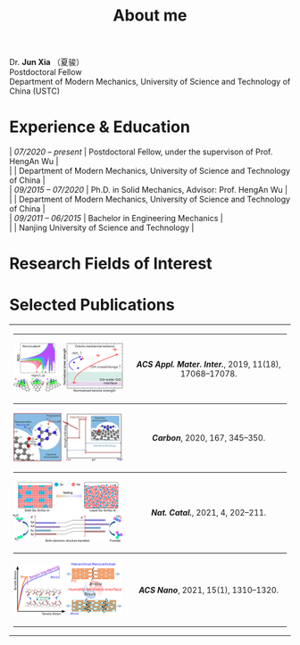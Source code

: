 ﻿---
permalink: /
title: "About me"
excerpt: "About me"
author_profile: true
redirect_from: 
  - /about/
  - /about.html
---

<style type='text/css'>
    table td:nth-child(1) { white-space: nowrap }
    table, table tr th { border:0px solid white; padding:0 }
    table tr td { border:0px solid white; padding-bottom:0.05em }
</style>

<style>
    #en a.style1:link,#en a.style1:visited{font-family:Comic;color:#000000;text-decoration:none}
    a.style1:link,a:visited{text-decoration:none;}
    a.style1:hover{text-decoration:underline;}
</style>

Dr. **Jun Xia** （夏骏）  
Postdoctoral Fellow  
Department of Modern Mechanics, University of Science and Technology of China (USTC)  

# Experience & Education

| <i>07/2020 – present</i> | Postdoctoral Fellow, under the supervison of <a class=style1 href="http://staff.ustc.edu.cn/~wuha" target="_blank">Prof. HengAn Wu</a> |  
|                           | Department of Modern Mechanics, University of Science and Technology of China                                                          |  
| <i>09/2015 – 07/2020</i> | Ph.D. in Solid Mechanics, Advisor: <a class=style1 href="http://staff.ustc.edu.cn/~wuha" target="_blank">Prof. HengAn Wu</a>           |  
|                           | Department of Modern Mechanics, University of Science and Technology of China                                                          |  
| <i>09/2011 – 06/2015</i> | Bachelor in Engineering Mechanics                                                                                                      |  
|                           | Nanjing University of Science and Technology                                                                                           |   

# Research Fields of Interest

# Selected Publications

<table>
  <tr>
    <td colspan="2"><hr style="border-color:lightgrey;" /></td>
  </tr>
  <tr>
    <td align="center"><img src='./images/publication_images/2019-04-18-ACS-AMI.gif' width="270"></td>
    <td align="center"><a class=style1 href="./publication/2019-04-18-ACS-AMI.html" target="_blank"><i><b>ACS Appl. Mater. Inter.</b></i>, 2019, 11(18), 17068–17078.</a></td>
  </tr>
  <tr>
    <td colspan="2"><hr style="border-color:lightgrey;" /></td>
  </tr>
  <tr>
    <td align="center"><img src='./images/publication_images/2020-10-15-Carbon.gif' width="270"></td>
    <td align="center"><a class=style1 href="./publication/2020-10-15-Carbon.html" target="_blank"><i><b>Carbon</b></i>, 2020, 167, 345–350.</a></td>
  </tr>
  <tr>
    <td colspan="2"><hr style="border-color:lightgrey;" /></td>
  </tr>
  <tr>
    <td align="center"><img src='./images/publication_images/2021-03-11-Nat-Catal.gif' width="270"></td>
    <td align="center"><a class=style1 href="./publication/2021-03-11-Nat-Catal.html" target="_blank"><i><b>Nat. Catal.</b></i>, 2021, 4, 202–211.</a></td>
  </tr>
  <tr>
    <td colspan="2"><hr style="border-color:lightgrey;" /></td>
  </tr>
  <tr>
    <td align="center"><img src='./images/publication_images/2020-12-29-ACS-Nano.gif' width="270"></td>
    <td align="center"><a class=style1 href="./publication/2020-12-29-ACS-Nano.html" target="_blank"><i><b>ACS Nano</b></i>, 2021, 15(1), 1310–1320.</a></td>
  </tr>
  <tr>
    <td colspan="2"><hr style="border-color:lightgrey;" /></td>
  </tr>
</table>